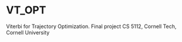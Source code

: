 # VT_OPT
Viterbi for Trajectory Optimization. Final project CS 5112, Cornell Tech, Cornell University
